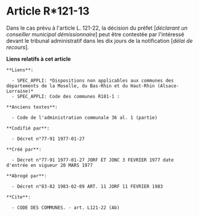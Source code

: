 # Article R*121-13

Dans le cas prévu à l'article L. 121-22, la décision du préfet [*déclarant un conseiller municipal démissionnaire*] peut être
contestée par l'intéressé devant le tribunal administratif dans les dix jours de la notification [*délai de recours*].

**Liens relatifs à cet article**

	**Liens**:

	  - SPEC_APPLI: *Dispositions non applicables aux communes des départements de la Moselle, du Bas-Rhin et du Haut-Rhin (Alsace-Lorraine)*
	  - SPEC_APPLI: Code des communes R181-1 :

	**Anciens textes**:

	  - Code de l'administration communale 36 al. 1 (partie)

	**Codifié par**:

	  - Décret n°77-91 1977-01-27

	**Créé par**:

	  - Décret n°77-91 1977-01-27 JORF ET JONC 3 FEVRIER 1977 date d'entrée en vigueur 20 MARS 1977

	**Abrogé par**:

	  - Décret n°83-82 1983-02-09 ART. 11 JORF 11 FEVRIER 1983

	**Cite**:

	  - CODE DES COMMUNES. - art. L121-22 (Ab)
